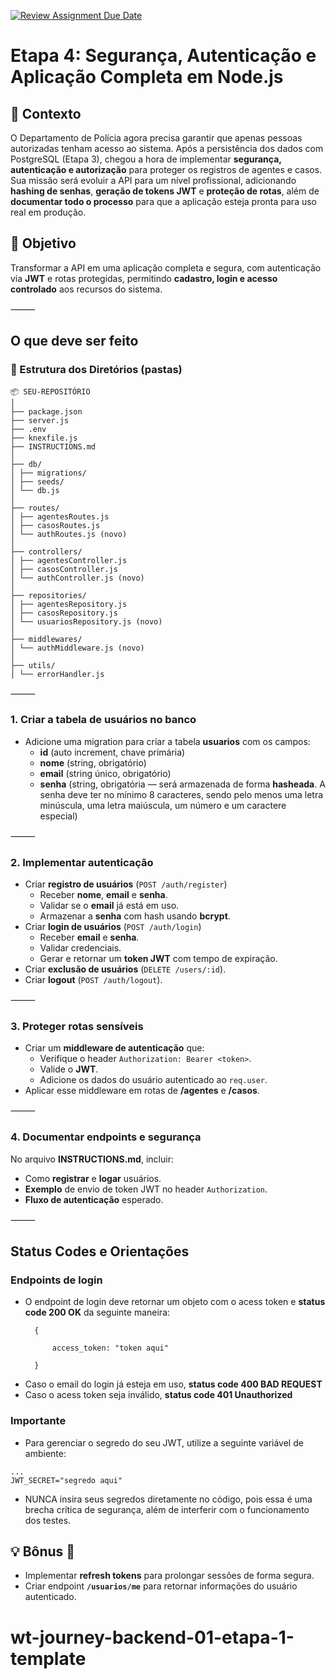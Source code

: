 [![Review Assignment Due Date](https://classroom.github.com/assets/deadline-readme-button-22041afd0340ce965d47ae6ef1cefeee28c7c493a6346c4f15d667ab976d596c.svg)](https://classroom.github.com/a/rskcst-g)
# Etapa 4: Segurança, Autenticação e Aplicação Completa em Node.js

## 🧩 Contexto
O Departamento de Polícia agora precisa garantir que apenas pessoas autorizadas tenham acesso ao sistema. Após a persistência dos dados com PostgreSQL (Etapa 3), chegou a hora de implementar **segurança, autenticação e autorização** para proteger os registros de agentes e casos.  
Sua missão será evoluir a API para um nível profissional, adicionando **hashing de senhas**, **geração de tokens JWT** e **proteção de rotas**, além de **documentar todo o processo** para que a aplicação esteja pronta para uso real em produção.

## 🎯 Objetivo
Transformar a API em uma aplicação completa e segura, com autenticação via **JWT** e rotas protegidas, permitindo **cadastro, login e acesso controlado** aos recursos do sistema.

⸻

## O que deve ser feito

### 📁 Estrutura dos Diretórios (pastas)
```
📦 SEU-REPOSITÓRIO
│
├── package.json
├── server.js
├── .env
├── knexfile.js
├── INSTRUCTIONS.md
│
├── db/
│ ├── migrations/
│ ├── seeds/
│ └── db.js
│
├── routes/
│ ├── agentesRoutes.js
│ ├── casosRoutes.js
│ └── authRoutes.js (novo)
│
├── controllers/
│ ├── agentesController.js
│ ├── casosController.js
│ └── authController.js (novo)
│
├── repositories/
│ ├── agentesRepository.js
│ ├── casosRepository.js
│ └── usuariosRepository.js (novo)
│
├── middlewares/
│ └── authMiddleware.js (novo)
│
├── utils/
│ └── errorHandler.js
```
⸻

### 1. Criar a tabela de usuários no banco
- Adicione uma migration para criar a tabela **usuarios** com os campos:
  - **id** (auto increment, chave primária)
  - **nome** (string, obrigatório)
  - **email** (string único, obrigatório)
  - **senha** (string, obrigatória — será armazenada de forma **hasheada**. A senha deve ter no mínimo 8 caracteres, sendo pelo menos uma letra minúscula, uma letra maiúscula, um número e um caractere especial)

⸻

### 2. Implementar autenticação
- Criar **registro de usuários** (`POST /auth/register`)
  - Receber **nome**, **email** e **senha**.
  - Validar se o **email** já está em uso.
  - Armazenar a **senha** com hash usando **bcrypt**.
- Criar **login de usuários** (`POST /auth/login`)
  - Receber **email** e **senha**.
  - Validar credenciais.
  - Gerar e retornar um **token JWT** com tempo de expiração.
- Criar **exclusão de usuários** (`DELETE /users/:id`).
- Criar **logout** (`POST /auth/logout`).

⸻

### 3. Proteger rotas sensíveis
- Criar um **middleware de autenticação** que:
  - Verifique o header `Authorization: Bearer <token>`.
  - Valide o **JWT**.
  - Adicione os dados do usuário autenticado ao `req.user`.
- Aplicar esse middleware em rotas de **/agentes** e **/casos**.

⸻

### 4. Documentar endpoints e segurança
No arquivo **INSTRUCTIONS.md**, incluir:
- Como **registrar** e **logar** usuários.
- **Exemplo** de envio de token JWT no header `Authorization`.
- **Fluxo de autenticação** esperado.

⸻
## Status Codes e Orientações
### Endpoints de login
- O endpoint de login deve retornar um objeto com o acess token e **status code 200 OK** da seguinte maneira:
  ```
    {

        access_token: "token aqui"

    }
  ```
- Caso o email do login já esteja em uso, **status code 400 BAD REQUEST**
- Caso o acess token seja inválido, **status code 401 Unauthorized**

### Importante
- Para gerenciar o segredo do seu JWT, utilize a seguinte variável de ambiente:

```.env
...
JWT_SECRET="segredo aqui"
```

- NUNCA insira seus segredos diretamente no código, pois essa é uma brecha crítica de segurança, além de interferir com o funcionamento dos testes.

## 💡 Bônus 🌟
- Implementar **refresh tokens** para prolongar sessões de forma segura.
- Criar endpoint **`/usuarios/me`** para retornar informações do usuário autenticado.



# wt-journey-backend-01-etapa-1-template
